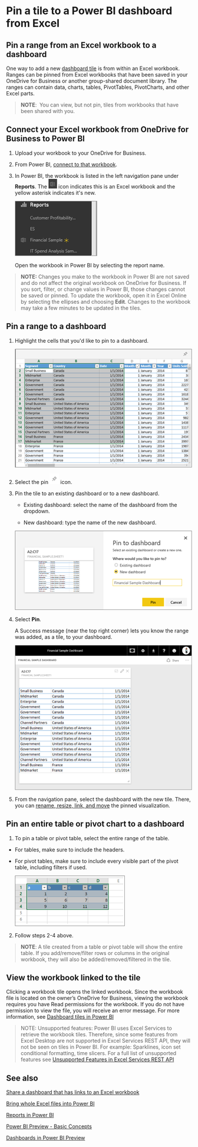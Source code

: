 ﻿<properties
   pageTitle="Pin a tile to a Power BI dashboard from Excel"
   description="Pin a tile to a Power BI dashboard from Excel on OneDrive for Business. Pin ranges, charts, tables"
   services="powerbi"
   documentationCenter=""
   authors="mihart"
   manager="mblythe"
   editor=""
   tags=""/>

<tags
   ms.service="powerbi"
   ms.devlang="NA"
   ms.topic="article"
   ms.tgt_pltfrm="NA"
   ms.workload="powerbi"
   ms.date="11/14/2015"
   ms.author="mihart"/>

# Pin a tile to a Power BI dashboard from Excel

## Pin a range from an Excel workbook to a dashboard

﻿One way to add a new [dashboard tile](powerbi-service-dashboard-tiles.md) is from within an Excel workbook. Ranges can be pinned from Excel workbooks that have been saved in your OneDrive for Business or another group-shared document library. The ranges can contain data, charts, tables, PivotTables, PivotCharts, and other Excel parts.


>**NOTE**:  You can view, but not pin, tiles from workbooks that have been shared with you.

## Connect your Excel workbook from OneDrive for Business to Power BI

1.  Upload your workbook to your OneDrive for Business.

2. From Power BI, [connect to that workbook](powerbi-bring-in-whole-excel-files.md).

3.  In Power BI, the workbook is listed in the left navigation pane under **Reports**. The ![](media/powerbi-service-pin-a-tile-to-a-dashboard-from-excel/PBI_workbookIcon.png) icon indicates this is an Excel workbook and the yellow asterisk indicates it's new.

    ![](media/powerbi-service-pin-a-tile-to-a-dashboard-from-excel/PBI_pinnedFromExcel.png)

    Open the workbook in Power BI by selecting the report name.

>**NOTE:**  Changes you make to the workbook in Power BI are not saved and do not affect the original workbook on OneDrive for Business. If you sort, filter, or change values in Power BI, those changes cannot be saved or pinned. To update the workbook, open it in Excel Online by selecting the ellipses and choosing **Edit**. Changes to the workbook may take a few minutes to be updated in the tiles.     


## Pin a range to a dashboard

1. Highlight the cells that you'd like to pin to a dashboard.

    ![](media/powerbi-service-pin-a-tile-to-a-dashboard-from-excel/PBI_selectRange.png)

2.  Select the pin ![](media/powerbi-service-pin-a-tile-to-a-dashboard-from-a-report/PBI_PinTile_Small.png) icon. 

3.  Pin the tile to an existing dashboard or to a new dashboard. 

    -   Existing dashboard: select the name of the dashboard from the dropdown.

    -   New dashboard: type the name of the new dashboard.

    ![](media/powerbi-service-pin-a-tile-to-a-dashboard-from-excel/PBI_dashDialog.png)

3.  Select **Pin**.

    A Success message (near the top right corner) lets you know the range was added, as a tile, to your dashboard.

    ![](media/powerbi-service-pin-a-tile-to-a-dashboard-from-excel/PBI_pinnedToDash.png)

4.  From the navigation pane, select the dashboard with the new tile. There, you can [rename, resize, link, and move](powerbi-service-edit-a-tile-in-a-dashboard.md) the pinned visualization.

## Pin an entire table or pivot chart to a dashboard

1.  To pin a table or pivot table, select the entire range of the table.

  - For tables, make sure to include the headers.

  - For pivot tables, make sure to include every visible part of the pivot table, including filters if used.

    ![](media/powerbi-service-pin-a-tile-to-a-dashboard-from-excel/PBI_selectTable.png)

2. Follow steps 2-4 above.

>**NOTE**: A tile created from a table or pivot table will show the entire table.  If you add/remove/filter rows or columns in the original workbook, they will also be added/removed/filtered in the tile.

## View the workbook linked to the tile

Clicking a workbook tile opens the linked workbook. Since the workbook file is located on the owner’s OneDrive for Business, viewing the workbook requires you have Read permissions for the workbook. If you do not have permission to view the file, you will receive an error message. For more information, see [Dashboard tiles in Power BI](powerbi-service-dashboard-tiles.md)

>NOTE: Unsupported features: Power BI uses Excel Services to retrieve the workbook tiles. Therefore, since some features from Excel Desktop are not supported in Excel Services REST API, they will not be seen on tiles in Power BI. For example: Sparklines, icon set conditional formatting, time slicers. For a full list of unsupported features see [Unsupported Features in Excel Services REST API](http://msdn.microsoft.com/library/office/ff394477.aspx)


## See also

[Share a dashboard that has links to an Excel workbook](powerbi-service-share-dashboard-that-links-to-excel.md)

[Bring whole Excel files into Power BI](powerbi-bring-in-whole-excel-files.md)

[Reports in Power BI](powerbi-service-reports.md)

[Power BI Preview - Basic Concepts](powerbi-service-basic-concepts.md)

[Dashboards in Power BI Preview](powerbi-service-dashboards.md)
